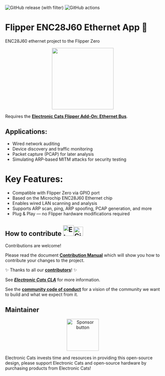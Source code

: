 ![GitHub release (with filter)](https://img.shields.io/github/v/release/ElectronicCats/flipper-MCP2515-CANBUS?color=%23008000)
![GitHub actions](https://img.shields.io/github/actions/workflow/status/ElectronicCats/flipper-MCP2515-CANBUS/build.yml)


# Flipper ENC28J60 Ethernet App 🐬
ENC28J60 ethernet project to the Flipper Zero

<p align=center>
 <a href="https://github.com/ElectronicCats/flipper-addons/wiki">
  <img width=200 src="https://github.com/ElectronicCats/flipper-MCP2515-CANBUS/assets/107638696/75e82f16-ae59-4d86-a465-6c6e6b761e80" />
 </a>
</p>

Requires the [**Electronic Cats Flipper Add-On: Ethernet Bus**](https://electroniccats.com/store/flipper-zero-add-on-ethernet/).

## Applications:

- Wired network auditing
- Device discovery and traffic monitoring
- Packet capture (PCAP) for later analysis
- Simulating ARP-based MITM attacks for security testing

# Key Features:

- Compatible with Flipper Zero via GPIO port
- Based on the Microchip ENC28J60 Ethernet chip
- Enables wired LAN scanning and analysis
- Supports ARP scan, ping, ARP spoofing, PCAP generation, and more
- Plug & Play — no Flipper hardware modifications required


## How to contribute <img src="https://electroniccats.com/wp-content/uploads/2018/01/fav.png" alt="Electronic Cats Logo" height="35"/><img src="https://raw.githubusercontent.com/gist/ManulMax/2d20af60d709805c55fd784ca7cba4b9/raw/bcfeac7604f674ace63623106eb8bb8471d844a6/github.gif" alt="GitHub Logo" height="30"/>

Contributions are welcome!

Please read the document [**Contribution Manual**](https://github.com/ElectronicCats/electroniccats-cla/blob/main/electroniccats-contribution-manual.md)  which will show you how to contribute your changes to the project.

✨ Thanks to all our [**contributors**](https://github.com/ElectronicCats/flipper-MCP2515-CANBUS/graphs/contributors)! ✨

See [**_Electronic Cats CLA_**](https://github.com/ElectronicCats/electroniccats-cla/blob/main/electroniccats-cla.md) for more information.

See the  [**community code of conduct**](https://github.com/ElectronicCats/electroniccats-cla/blob/main/electroniccats-community-code-of-conduct.md) for a vision of the community we want to build and what we expect from it.

## Maintainer

<p align="center">
 <a href="https://github.com/sponsors/ElectronicCats">
  <img src="https://electroniccats.com/wp-content/uploads/2020/07/Badge_GHS.png" alt="Sponsor button" height="104" />
 </a>
</p>

Electronic Cats invests time and resources in providing this open-source design, please support Electronic Cats and open-source hardware by purchasing products from Electronic Cats!

